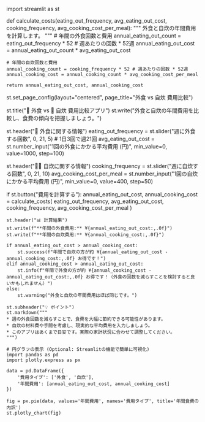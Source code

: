 import streamlit as st

def calculate_costs(eating_out_frequency, avg_eating_out_cost, cooking_frequency, avg_cooking_cost_per_meal):
    """
    外食と自炊の年間費用を計算します。
    """
    # 年間の外食回数と費用
    annual_eating_out_count = eating_out_frequency * 52  # 週あたりの回数 * 52週
    annual_eating_out_cost = annual_eating_out_count * avg_eating_out_cost

    # 年間の自炊回数と費用
    annual_cooking_count = cooking_frequency * 52 # 週あたりの回数 * 52週
    annual_cooking_cost = annual_cooking_count * avg_cooking_cost_per_meal

    return annual_eating_out_cost, annual_cooking_cost

st.set_page_config(layout="centered", page_title="外食 vs 自炊 費用比較")

st.title("🍜 外食 vs 🍳 自炊 費用比較アプリ")
st.write("外食と自炊の年間費用を比較し、食費の傾向を把握しましょう。")

st.header("🍚 外食に関する情報")
eating_out_frequency = st.slider("週に外食する回数", 0, 21, 5) # 1日3回で週21回
avg_eating_out_cost = st.number_input("1回の外食にかかる平均費用 (円)", min_value=0, value=1000, step=100)

st.header("🧑‍🍳 自炊に関する情報")
cooking_frequency = st.slider("週に自炊する回数", 0, 21, 10)
avg_cooking_cost_per_meal = st.number_input("1回の自炊にかかる平均費用 (円)", min_value=0, value=400, step=50)

if st.button("費用を計算する"):
    annual_eating_out_cost, annual_cooking_cost = calculate_costs(
        eating_out_frequency,
        avg_eating_out_cost,
        cooking_frequency,
        avg_cooking_cost_per_meal
    )

    st.header("📊 計算結果")
    st.write(f"**年間の外食費用:** ¥{annual_eating_out_cost:,.0f}")
    st.write(f"**年間の自炊費用:** ¥{annual_cooking_cost:,.0f}")

    if annual_eating_out_cost > annual_cooking_cost:
        st.success(f"年間で自炊の方が約 ¥{annual_eating_out_cost - annual_cooking_cost:,.0f} お得です！")
    elif annual_cooking_cost > annual_eating_out_cost:
        st.info(f"年間で外食の方が約 ¥{annual_cooking_cost - annual_eating_out_cost:,.0f} お得です！（外食の回数を減らすことを検討すると良いかもしれません）")
    else:
        st.warning("外食と自炊の年間費用はほぼ同じです。")

    st.subheader("💡 ポイント")
    st.markdown("""
    * 週の外食回数を減らすことで、食費を大幅に節約できる可能性があります。
    * 自炊の材料費や手間を考慮し、現実的な平均費用を入力しましょう。
    * このアプリはあくまで目安です。実際の家計状況に合わせて調整してください。
    """)

    # 円グラフの表示 (Optional: Streamlitの機能で簡単に可視化)
    import pandas as pd
    import plotly.express as px

    data = pd.DataFrame({
        '費用タイプ': ['外食', '自炊'],
        '年間費用': [annual_eating_out_cost, annual_cooking_cost]
    })

    fig = px.pie(data, values='年間費用', names='費用タイプ', title='年間食費の内訳')
    st.plotly_chart(fig)
    